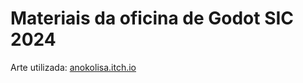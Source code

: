 # Materiais da oficina de Godot SIC 2024

Arte utilizada: [anokolisa.itch.io](https://anokolisa.itch.io/sidescroller-pixelart-sprites-asset-pack-forest-16x16)

